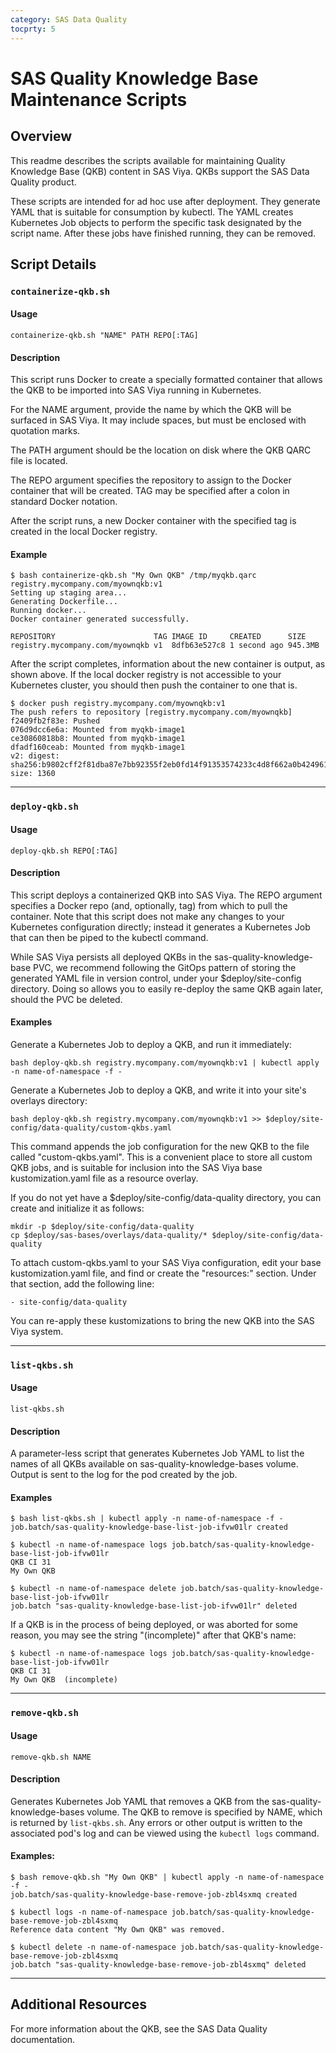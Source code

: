 ```yaml
---
category: SAS Data Quality
tocprty: 5
---
```


# SAS Quality Knowledge Base Maintenance Scripts

## Overview

This readme describes the scripts available for maintaining Quality Knowledge Base (QKB) content in SAS Viya.  QKBs support the SAS Data Quality product.

These scripts are intended for ad hoc use after deployment. They generate YAML that is suitable for consumption by kubectl. The YAML creates Kubernetes Job objects to perform the specific task designated by the script name.  After these jobs have finished running, they can be removed.

## Script Details

### `containerize-qkb.sh`

#### Usage

    containerize-qkb.sh "NAME" PATH REPO[:TAG]

#### Description

This script runs Docker to create a specially formatted container that allows the QKB to be imported into SAS Viya running in Kubernetes.

For the NAME argument, provide the name by which the QKB will be surfaced in SAS Viya.  It may include spaces, but must be enclosed with quotation marks.

The PATH argument should be the location on disk where the QKB QARC file is located.

The REPO argument specifies the repository to assign to the Docker container that will be created.  TAG may be specified after a colon in standard Docker notation.

After the script runs, a new Docker container with the specified tag is created in the local Docker registry.

#### Example

    $ bash containerize-qkb.sh "My Own QKB" /tmp/myqkb.qarc registry.mycompany.com/myownqkb:v1
    Setting up staging area...
    Generating Dockerfile...
    Running docker...
    Docker container generated successfully.
    
    REPOSITORY                      TAG IMAGE ID     CREATED      SIZE
    registry.mycompany.com/myownqkb v1  8dfb63e527c8 1 second ago 945.3MB

After the script completes, information about the new container is output, as shown above.  If the local docker registry is not accessible to your Kubernetes cluster, you should then push the container to one that is.

    $ docker push registry.mycompany.com/myownqkb:v1
    The push refers to repository [registry.mycompany.com/myownqkb]
    f2409fb2f83e: Pushed
    076d9dcc6e6a: Mounted from myqkb-image1
    ce30860818b8: Mounted from myqkb-image1
    dfadf160ceab: Mounted from myqkb-image1
    v2: digest: sha256:b9802cff2f81dba87e7bb92355f2eb0fd14f91353574233c4d8f662a0b424961 size: 1360

---

### `deploy-qkb.sh`

#### Usage

    deploy-qkb.sh REPO[:TAG]

#### Description

This script deploys a containerized QKB into SAS Viya.  The REPO argument specifies a Docker repo (and, optionally, tag) from which to pull the container.  Note that this script does not make any changes to your Kubernetes configuration directly; instead it generates a Kubernetes Job that can then be piped to the kubectl command.

While SAS Viya persists all deployed QKBs in the sas-quality-knowledge-base PVC, we recommend following the GitOps pattern of storing the generated YAML file in version control, under your $deploy/site-config directory.   Doing so allows you to easily re-deploy the same QKB again later, should the PVC be deleted.

#### Examples

Generate a Kubernetes Job to deploy a QKB, and run it immediately:

    bash deploy-qkb.sh registry.mycompany.com/myownqkb:v1 | kubectl apply -n name-of-namespace -f -

Generate a Kubernetes Job to deploy a QKB, and write it into your site's overlays directory:

    bash deploy-qkb.sh registry.mycompany.com/myownqkb:v1 >> $deploy/site-config/data-quality/custom-qkbs.yaml

This command appends the job configuration for the new QKB to the file called "custom-qkbs.yaml".  This is a convenient place to store all custom QKB jobs, and is suitable for inclusion into the SAS Viya base kustomization.yaml file as a resource overlay.  

If you do not yet have a $deploy/site-config/data-quality directory, you can create and initialize it as follows:

    mkdir -p $deploy/site-config/data-quality
    cp $deploy/sas-bases/overlays/data-quality/* $deploy/site-config/data-quality

To attach custom-qkbs.yaml to your SAS Viya configuration, edit your base kustomization.yaml file, and find or create the "resources:" section.  Under that section, add the following line:

    - site-config/data-quality

You can re-apply these kustomizations to bring the new QKB into the SAS Viya system.

---

### `list-qkbs.sh`

#### Usage

    list-qkbs.sh

#### Description

A parameter-less script that generates Kubernetes Job YAML to list the names of all QKBs available on sas-quality-knowledge-bases volume.  Output is sent to the log for the pod created by the job.

#### Examples

    $ bash list-qkbs.sh | kubectl apply -n name-of-namespace -f -
    job.batch/sas-quality-knowledge-base-list-job-ifvw01lr created

    $ kubectl -n name-of-namespace logs job.batch/sas-quality-knowledge-base-list-job-ifvw01lr
    QKB CI 31
    My Own QKB

    $ kubectl -n name-of-namespace delete job.batch/sas-quality-knowledge-base-list-job-ifvw01lr
    job.batch "sas-quality-knowledge-base-list-job-ifvw01lr" deleted

If a QKB is in the process of being deployed, or was aborted for some reason, you may see the string "(incomplete)" after that QKB's name:

    $ kubectl -n name-of-namespace logs job.batch/sas-quality-knowledge-base-list-job-ifvw01lr
    QKB CI 31
    My Own QKB  (incomplete)

---

### `remove-qkb.sh`

#### Usage

    remove-qkb.sh NAME

#### Description

Generates Kubernetes Job YAML that removes a QKB from the sas-quality-knowledge-bases volume.  The QKB to remove is specified by NAME, which is returned by `list-qkbs.sh`.  Any errors or other output is written to the associated pod's log and can be viewed using the `kubectl logs` command.

#### Examples:

    $ bash remove-qkb.sh "My Own QKB" | kubectl apply -n name-of-namespace -f -
    job.batch/sas-quality-knowledge-base-remove-job-zbl4sxmq created

    $ kubectl logs -n name-of-namespace job.batch/sas-quality-knowledge-base-remove-job-zbl4sxmq
    Reference data content "My Own QKB" was removed.

    $ kubectl delete -n name-of-namespace job.batch/sas-quality-knowledge-base-remove-job-zbl4sxmq
    job.batch "sas-quality-knowledge-base-remove-job-zbl4sxmq" deleted

---

## Additional Resources

For more information about the QKB, see the SAS Data Quality documentation.

